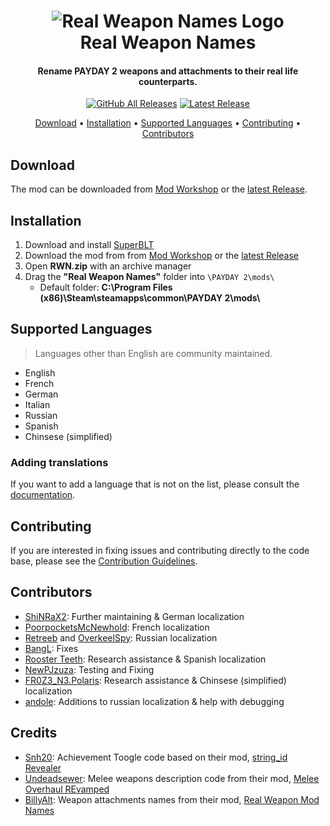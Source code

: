 <h1 align="center">
  <img src="https://github.com/Strappazzon/PD2-Real-Weapon-Names/blob/master/RWN.png?raw=true" alt="Real Weapon Names Logo"></a>
  <br>
  Real Weapon Names
  <br>
</h1>

<h4 align="center">Rename PAYDAY 2 weapons and attachments to their real life counterparts.</h4>

<p align="center">
  <a href="https://github.com/Strappazzon/PD2-Real-Weapon-Names/releases"><img alt="GitHub All Releases" src="https://img.shields.io/github/downloads/Strappazzon/PD2-Real-Weapon-Names/total?color=%231e72a5&label=Downloads&logo=DocuSign&logoColor=%23ffffff&style=flat-square"></a>
  <a href="https://github.com/Strappazzon/PD2-Real-Weapon-Names/releases/latest"><img alt="Latest Release" src="https://img.shields.io/github/v/release/Strappazzon/PD2-Real-Weapon-Names?color=%23dd2b3e&include_prereleases&label=Latest%20Release&style=flat-square"></a>
</p>

<p align="center">
  <a href="#download">Download</a> •
  <a href="#installation">Installation</a> •
  <a href="#supported-languages">Supported Languages</a> •
  <a href="#contributing">Contributing</a> •
  <a href="#contributors">Contributors</a>
</p>

## Download

The mod can be downloaded from [Mod Workshop](https://modwork.shop/19958) or the [latest Release](https://github.com/Strappazzon/PD2-Real-Weapon-Names/raw/master/RWN.zip).

## Installation

1. Download and install [SuperBLT](https://superblt.znix.xyz/)
2. Download the mod from from [Mod Workshop](https://modwork.shop/19958) or the [latest Release](https://github.com/Strappazzon/PD2-Real-Weapon-Names/raw/master/RWN.zip)
3. Open **RWN.zip** with an archive manager
4. Drag the **"Real Weapon Names"** folder into `\PAYDAY 2\mods\`
   * Default folder: **C:\Program Files (x86)\Steam\steamapps\common\PAYDAY 2\mods\\**

## Supported Languages

> Languages other than English are community maintained.

* English
* French
* German
* Italian
* Russian
* Spanish
* Chinsese (simplified)

### Adding translations

If you want to add a language that is not on the list, please consult the [documentation](https://github.com/Strappazzon/PD2-Real-Weapon-Names/blob/master/lua/loc/README.md).

## Contributing

If you are interested in fixing issues and contributing directly to the code base, please see the [Contribution Guidelines](./CONTRIBUTING.md).

## Contributors

* [ShiNRaX2](https://steamcommunity.com/profiles/76561198028016758/): Further maintaining & German localization
* [PoorpocketsMcNewhold](https://steamcommunity.com/profiles/76561198111231970/): French localization
* [Retreeb](https://github.com/Retreeb) and [OverkeelSpy](https://github.com/OverkeelSpy): Russian localization
* [BangL](https://github.com/BangL): Fixes
* [Rooster Teeth](https://steamcommunity.com/profiles/76561198059812462): Research assistance & Spanish localization
* [NewPJzuza](https://modworkshop.net/user/34731): Testing and Fixing
* [FR0Z3_N3.Polaris](https://steamcommunity.com/profiles/76561198058215284/): Research assistance & Chinsese (simplified) localization
* [andole](https://modworkshop.net/user/20768): Additions to russian localization & help with debugging

## Credits

* [Snh20](https://modworkshop.net/user/9746): Achievement Toogle code based on their mod, [string_id Revealer](https://modworkshop.net/mod/14801)
* [Undeadsewer](https://modworkshop.net/user/314): Melee weapons description code from their mod, [Melee Overhaul REvamped](https://modworkshop.net/mod/1497)
* [BillyAlt](https://modworkshop.net/user/2232): Weapon attachments names from their mod, [Real Weapon Mod Names](https://modworkshop.net/mod/13069)
